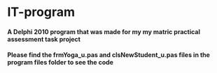 # IT-program
#### A Delphi 2010 program that was made for my my matric practical assessment task project 
#### Please find the frmYoga_u.pas and clsNewStudent_u.pas files in the program files folder to see the code
